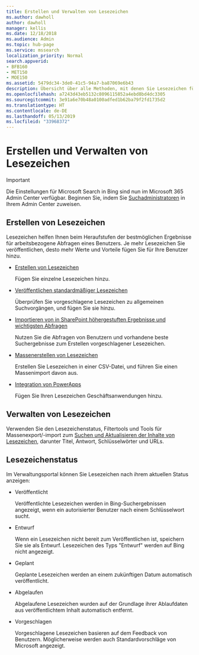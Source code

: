 ```yaml
---
title: Erstellen und Verwalten von Lesezeichen
ms.author: dawholl
author: dawholl
manager: kellis
ms.date: 12/18/2018
ms.audience: Admin
ms.topic: hub-page
ms.service: mssearch
localization_priority: Normal
search.appverid:
- BFB160
- MET150
- MOE150
ms.assetid: 5479dc34-3de0-41c5-94a7-ba87069e6b43
description: Übersicht über alle Methoden, mit denen Sie Lesezeichen für Microsoft Search-Arbeitsergebnisse hinzufügen und erstellen können
ms.openlocfilehash: a7243d43eb5132c8096115852a4ebd8bd4dc3305
ms.sourcegitcommit: 3e91a6e70b48a0100adfed1b62ba79f2fd1735d2
ms.translationtype: HT
ms.contentlocale: de-DE
ms.lasthandoff: 05/13/2019
ms.locfileid: "33968372"
---
```

# <a name="create-and-manage-bookmarks"></a>Erstellen und Verwalten von Lesezeichen

> [!IMPORTANT]
> Die Einstellungen für Microsoft Search in Bing sind nun im Microsoft 365 Admin Center verfügbar. Beginnen Sie, indem Sie [Suchadministratoren](https://docs.microsoft.com/de-DE/microsoftsearch/setup-microsoft-search#step-2-assign-search-admin-and-search-editor) in Ihrem Admin Center zuweisen.
    
## <a name="create-bookmarks"></a>Erstellen von Lesezeichen

Lesezeichen helfen Ihnen beim Heraufstufen der bestmöglichen Ergebnisse für arbeitsbezogene Abfragen eines Benutzers. Je mehr Lesezeichen Sie veröffentlichen, desto mehr Werte und Vorteile fügen Sie für Ihre Benutzer hinzu.
  
- [Erstellen von Lesezeichen](create-bookmarks.md)
    
    Fügen Sie einzelne Lesezeichen hinzu.
    
- [Veröffentlichen standardmäßiger Lesezeichen](publish-default-bookmarks.md)
    
    Überprüfen Sie vorgeschlagene Lesezeichen zu allgemeinen Suchvorgängen, und fügen Sie sie hinzu.
    
- [Importieren von in SharePoint höhergestuften Ergebnisse und wichtigsten Abfragen](import-sharepoint-promoted-results-and-top-queries.md)
    
    Nutzen Sie die Abfragen von Benutzern und vorhandene beste Suchergebnisse zum Erstellen vorgeschlagener Lesezeichen.
    
- [Massenerstellen von Lesezeichen](bulk-create-bookmarks.md)
    
    Erstellen Sie Lesezeichen in einer CSV-Datei, und führen Sie einen Massenimport davon aus.
    
- [Integration von PowerApps](integrate-powerapps.md)
    
    Fügen Sie Ihren Lesezeichen Geschäftsanwendungen hinzu.
    
## <a name="manage-bookmarks"></a>Verwalten von Lesezeichen

Verwenden Sie den Lesezeichenstatus, Filtertools und Tools für Massenexport/-import zum [Suchen und Aktualisieren der Inhalte von Lesezeichen](manage-bookmarks.md), darunter Titel, Antwort, Schlüsselwörter und URLs.
  
## <a name="bookmark-status"></a>Lesezeichenstatus

Im Verwaltungsportal können Sie Lesezeichen nach ihrem aktuellen Status anzeigen:
  
- Veröffentlicht
    
    Veröffentlichte Lesezeichen werden in Bing-Suchergebnissen angezeigt, wenn ein autorisierter Benutzer nach einem Schlüsselwort sucht.
    
- Entwurf
    
    Wenn ein Lesezeichen nicht bereit zum Veröffentlichen ist, speichern Sie sie als Entwurf. Lesezeichen des Typs "Entwurf" werden auf Bing nicht angezeigt.
    
- Geplant
    
    Geplante Lesezeichen werden an einem zukünftigen Datum automatisch veröffentlicht.
    
- Abgelaufen
    
    Abgelaufene Lesezeichen wurden auf der Grundlage ihrer Ablaufdaten aus veröffentlichtem Inhalt automatisch entfernt.
    
- Vorgeschlagen
    
    Vorgeschlagene Lesezeichen basieren auf dem Feedback von Benutzern. Möglicherweise werden auch Standardvorschläge von Microsoft angezeigt.

  

